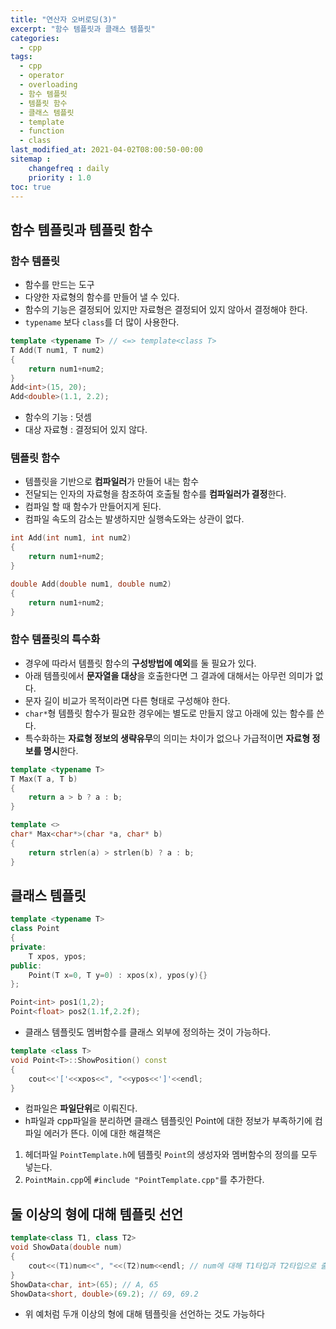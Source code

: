 ```yaml
---
title: "연산자 오버로딩(3)"
excerpt: "함수 템플릿과 클래스 템플릿"
categories:
  - cpp
tags:
  - cpp
  - operator
  - overloading
  - 함수 템플릿
  - 템플릿 함수
  - 클래스 템플릿
  - template
  - function
  - class
last_modified_at: 2021-04-02T08:00:50-00:00
sitemap :
    changefreq : daily
    priority : 1.0
toc: true
---
```


## 함수 템플릿과 템플릿 함수
### 함수 템플릿
- 함수를 만드는 도구
- 다양한 자료형의 함수를 만들어 낼 수 있다.
- 함수의 기능은 결정되어 있지만 자료형은 결정되어 있지 않아서 결정해야 한다.
- `typename` 보다 `class`를 더 많이 사용한다.

```cpp
template <typename T> // <=> template<class T>
T Add(T num1, T num2)
{
    return num1+num2;
}
Add<int>(15, 20);
Add<double>(1.1, 2.2);
```
- 함수의 기능 : 덧셈
- 대상 자료형 : 결정되어 있지 않다.

### 템플릿 함수
- 템플릿을 기반으로 **컴파일러**가 만들어 내는 함수
- 전달되는 인자의 자료형을 참조하여 호출될 함수를 **컴파일러가 결정**한다.
- 컴파일 할 때 함수가 만들어지게 된다.
- 컴파일 속도의 감소는 발생하지만 실행속도와는 상관이 없다.

```cpp
int Add(int num1, int num2)
{
    return num1+num2;
}

double Add(double num1, double num2)
{
    return num1+num2;
}
```

### 함수 템플릿의 특수화
- 경우에 따라서 템플릿 함수의 **구성방법에 예외**를 둘 필요가 있다.
- 아래 템플릿에서 **문자열을 대상**을 호출한다면 그 결과에 대해서는 아무런 의미가 없다.
- 문자 길이 비교가 목적이라면 다른 형태로 구성해야 한다.
- `char*`형 템플릿 함수가 필요한 경우에는 별도로 만들지 않고 아래에 있는 함수를 쓴다.
- 특수화하는 **자료형 정보의 생략유무**의 의미는 차이가 없으나 가급적이면 **자료형 정보를 명시**한다.

```cpp
template <typename T>
T Max(T a, T b)
{
    return a > b ? a : b;
}

template <>
char* Max<char*>(char *a, char* b)
{
    return strlen(a) > strlen(b) ? a : b;
}
```

## 클래스 템플릿

```cpp
template <typename T>
class Point
{
private:
    T xpos, ypos;
public:
    Point(T x=0, T y=0) : xpos(x), ypos(y){}
};

Point<int> pos1(1,2);
Point<float> pos2(1.1f,2.2f);
```

- 클래스 템플릿도 멤버함수를 클래스 외부에 정의하는 것이 가능하다.

```cpp
template <class T>
void Point<T>::ShowPosition() const
{
    cout<<'['<<xpos<<", "<<ypos<<']'<<endl;
}
```
- 컴파일은 **파일단위**로 이뤄진다.
- h파일과 cpp파일을 분리하면 클래스 템플릿인 Point에 대한 정보가 부족하기에 컴파일 에러가 뜬다. 이에 대한 해결책은
1. 헤더파일 `PointTemplate.h`에 템플릿 `Point`의 생성자와 멤버함수의 정의를 모두 넣는다.
2. `PointMain.cpp`에 `#include "PointTemplate.cpp"`를 추가한다.

## 둘 이상의 형에 대해 템플릿 선언

```cpp
template<class T1, class T2>
void ShowData(double num)
{
    cout<<(T1)num<<", "<<(T2)num<<endl; // num에 대해 T1타입과 T2타입으로 출력
}
ShowData<char, int>(65); // A, 65
ShowData<short, double>(69.2); // 69, 69.2
```
- 위 예처럼 두개 이상의 형에 대해 템플릿을 선언하는 것도 가능하다